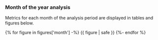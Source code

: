 ### <a name="month-analysis"></a>Month of the year analysis

Metrics for each month of the analysis period are displayed in tables and figures below.

{% for figure in figures['month'] -%}
  {{ figure | safe }}
{%- endfor %}
